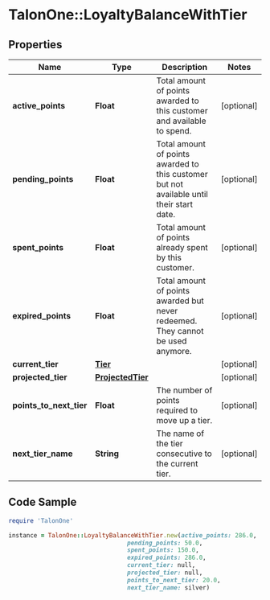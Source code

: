 # TalonOne::LoyaltyBalanceWithTier

## Properties

Name | Type | Description | Notes
------------ | ------------- | ------------- | -------------
**active_points** | **Float** | Total amount of points awarded to this customer and available to spend. | [optional] 
**pending_points** | **Float** | Total amount of points awarded to this customer but not available until their start date. | [optional] 
**spent_points** | **Float** | Total amount of points already spent by this customer. | [optional] 
**expired_points** | **Float** | Total amount of points awarded but never redeemed. They cannot be used anymore. | [optional] 
**current_tier** | [**Tier**](Tier.md) |  | [optional] 
**projected_tier** | [**ProjectedTier**](ProjectedTier.md) |  | [optional] 
**points_to_next_tier** | **Float** | The number of points required to move up a tier. | [optional] 
**next_tier_name** | **String** | The name of the tier consecutive to the current tier. | [optional] 

## Code Sample

```ruby
require 'TalonOne'

instance = TalonOne::LoyaltyBalanceWithTier.new(active_points: 286.0,
                                 pending_points: 50.0,
                                 spent_points: 150.0,
                                 expired_points: 286.0,
                                 current_tier: null,
                                 projected_tier: null,
                                 points_to_next_tier: 20.0,
                                 next_tier_name: silver)
```


